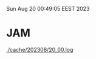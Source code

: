 Sun Aug 20 00:49:05 EEST 2023
# JAM
<a href='./cache/202308/20_00.log'>./cache/202308/20_00.log</a>
